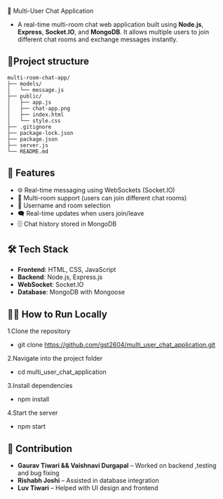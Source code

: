 💬 Multi-User Chat Application

- A real-time multi-room chat web application built using **Node.js**, **Express**, **Socket.IO**, and **MongoDB**. It allows multiple users to join different chat rooms and exchange messages instantly.

## 📁Project structure
```
multi-room-chat-app/
├── models/
│   └── message.js
├── public/
│   ├── app.js
│   ├── chat-app.png
│   ├── index.html
│   └── style.css
├── .gitignore
├── package-lock.json
├── package.json
├── server.js
└── README.md
```

## 🚀 Features

- 🌐 Real-time messaging using WebSockets (Socket.IO)
- 👥 Multi-room support (users can join different chat rooms)
- 🧾 Username and room selection
- 🗨️ Real-time updates when users join/leave
- 🗄️ Chat history stored in MongoDB

## 🛠️ Tech Stack

- **Frontend**: HTML, CSS, JavaScript
- **Backend**: Node.js, Express.js
- **WebSocket**: Socket.IO
- **Database**: MongoDB with Mongoose

## 🧑‍💻 How to Run Locally

1.Clone the repository
- git clone https://github.com/gst2604/multi_user_chat_application.git

2.Navigate into the project folder
- cd multi_user_chat_application

3.Install dependencies
- npm install

4.Start the server
- npm start

## 🤝 Contribution

- **Gaurav Tiwari && Vaishnavi Durgapal** – Worked on backend ,testing and bug fixing
- **Rishabh Joshi** – Assisted in database integration
- **Luv Tiwari** – Helped with UI design and frontend

